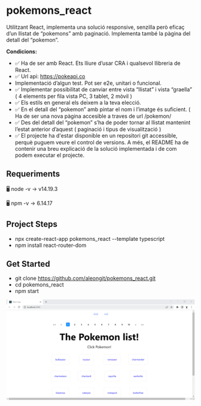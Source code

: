 # pokemons_react

Utilitzant React, implementa una solució responsive, senzilla però eficaç d’un
llistat de “pokemons” amb paginació. Implementa també la pàgina del detall
del “pokemon”.

**Condicions:**
* ✅ Ha de ser amb React. Ets lliure d’usar CRA i qualsevol llibreria de React.
* ✅ Url api: https://pokeapi.co
* Implementació d’algun test. Pot ser e2e, unitari o funcional.
* ✅ Implementar possibilitat de canviar entre vista “llistat” i vista “graella” ( 4 elements per fila vista PC, 3 tablet, 2 mòvil )
* ✅ Els estils en general els deixem a la teva elecció.
* ✅ En el detall del “pokemon” amb pintar el nom i l’imatge és suficient. ( Ha de ser una nova pàgina accesible a traves de url /pokemon/<id>
* ✅ Des del detall del “pokemon” s’ha de poder tornar al llistat mantenint l’estat anterior d’aquest ( paginació i tipus de visualització )
* ✅ El projecte ha d'estar disponible en un repositori git accessible, perquè puguem veure el control de versions. A més, el README ha de contenir una breu explicació de la solució implementada i de com podem executar el projecte.

## Requeriments

🖥️ node -v
→ v14.19.3

🖥️ npm -v
→ 6.14.17


## Project Steps
- npx create-react-app pokemons_react --template typescript
- npm install react-router-dom


## Get Started
- git clone https://github.com/aleongit/pokemons_react.git
- cd pokemons_react
- npm start


![Screenshot](public/img/1.png)
